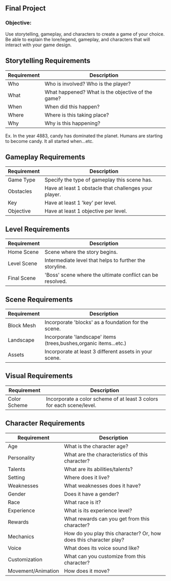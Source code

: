 ## Final Project

### Objective:
Use storytelling, gameplay, and characters to create a game of your choice. Be able to explain the lore/legend, gameplay, and characters that will interact with your game design.

## Storytelling Requirements

Requirement | Description
----------- | -----------
Who | Who is involved? Who is the player?
What | What happened? What is the objective of the game?
When | When did this happen?
Where | Where is this taking place?
Why | Why is this happening?

Ex. In the year 4883, candy has dominated the planet. Humans are starting to become candy. It all started when...etc.

## Gameplay Requirements

Requirement | Description
----------- | -----------
Game Type | Specify the type of gameplay this scene has.
Obstacles | Have at least 1 obstacle that challenges your player.
Key | Have at least 1 'key' per level.
Objective | Have at least 1 objective per level.

## Level Requirements

Requirement | Description
----------- | -----------
Home Scene | Scene where the story begins.
Level Scene | Intermediate level that helps to further the storyline.
Final Scene | 'Boss' scene where the ultimate conflict can be resolved.

## Scene Requirements

Requirement | Description
----------- | -----------
Block Mesh | Incorporate 'blocks' as a foundation for the scene.
Landscape | Incorporate 'landscape' items (trees,bushes,organic items...etc.)
Assets | Incorporate at least 3 different assets in your scene.

## Visual Requirements

Requirement | Description
----------- | -----------
Color Scheme | Incorporate a color scheme of at least 3 colors for each scene/level.

## Character Requirements

Requirement | Description
----------- | -----------
Age | What is the character age?
Personality | What are the characteristics of this character?
Talents | What are its abilities/talents?
Setting | Where does it live?
Weaknesses | What weaknesses does it have?
Gender | Does it have a gender?
Race | What race is it?
Experience | What is its experience level?
Rewards | What rewards can you get from this character?
Mechanics | How do you play this character? Or, how does this character play?
Voice | What does its voice sound like?
Customization | What can you customize from this character?
Movement/Animation | How does it move? 
